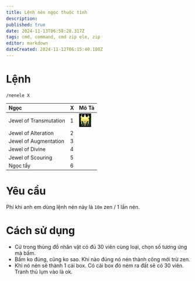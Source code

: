 ```yaml
---
title: Lệnh nén ngọc thuộc tính
description: 
published: true
date: 2024-11-13T06:58:28.317Z
tags: cmd, command, cmd zip ele, zip
editor: markdown
dateCreated: 2024-11-12T06:15:40.180Z
---
```


# Lệnh

```
/nenele X
```

| Ngọc | X | Mô Tả |
|:-----|:--|:------|
| Jewel of Transmutation | 1 | ![bundle-jewel-of-transmutation.png](/assets/jewels/bundle-jewel-of-transmutation.png) |
| Jewel of Alteration | 2 | |
| Jewel of Augmentation | 3 | |
| Jewel of Divine | 4 | |
| Jewel of Scouring | 5 | |
| Ngọc tẩy | 6 | |

# Yêu cầu
Phí khi anh em dùng lệnh nén này là `10m` zen / 1 lần nén.

# Cách sử dụng

- Cứ trong thùng đồ nhân vật có đủ 30 viên cùng loại, chọn số tương ứng mà bấm.
- Bấm ko đúng, cũng ko sao. Khi nào đúng nó nén thành công mới trừ zen.
- Khi nó nén sẽ thành 1 cái box. Có cái box đó ném ra đất sẽ có 30 viên. Tranh thủ lụm vào là ok.